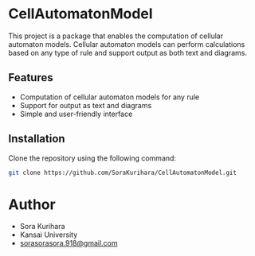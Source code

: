 # CellAutomatonModel

This project is a package that enables the computation of cellular automaton models. Cellular automaton models can perform calculations based on any type of rule and support output as both text and diagrams.

## Features

- Computation of cellular automaton models for any rule
- Support for output as text and diagrams
- Simple and user-friendly interface

## Installation

Clone the repository using the following command:

```bash
git clone https://github.com/SoraKurihara/CellAutomatonModel.git
```


# Author

* Sora Kurihara
* Kansai University
* sorasorasora.918@gmail.com
